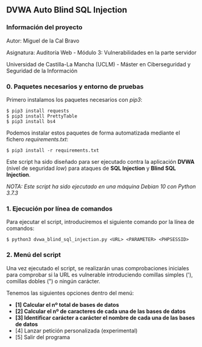 ## DVWA Auto Blind SQL Injection

### Información del proyecto
Autor: Miguel de la Cal Bravo

Asignatura: Auditoría Web - Módulo 3: Vulnerabilidades en la parte servidor

Universidad de Castilla-La Mancha (UCLM) - Máster en Ciberseguridad y Seguridad de la Información

### 0. Paquetes necesarios y entorno de pruebas
Primero instalamos los paquetes necesarios con *pip3*:
```
$ pip3 install requests
$ pip3 install PrettyTable
$ pip3 install bs4
```

Podemos instalar estos paquetes de forma automatizada mediante el fichero *requirements.txt*:
```
$ pip3 install -r requirements.txt
```

Este script ha sido diseñado para ser ejecutado contra la aplicación **DVWA** (nivel de seguridad *low*) para ataques de **SQL Injection** y **Blind SQL Injection**.

*NOTA: Este script ha sido ejecutado en una máquina Debian 10 con Python 3.7.3*

### 1. Ejecución por línea de comandos
Para ejecutar el script, introduciremos el siguiente comando por la línea de comandos:
```
$ python3 dvwa_blind_sql_injection.py <URL> <PARAMETER> <PHPSESSID>
```

### 2. Menú del script
Una vez ejecutado el script, se realizarán unas comprobaciones iniciales para comprobar si la URL es vulnerable introduciendo comillas simples ('), comillas dobles (") o ningún carácter.

Tenemos las siguientes opciones dentro del menú:
- **[1] Calcular el nº total de bases de datos**
- **[2] Calcular el nº de caracteres de cada una de las bases de datos**
- **[3] Identificar carácter a carácter el nombre de cada una de las bases de datos**
- [4] Lanzar petición personalizada (experimental)
- [5] Salir del programa